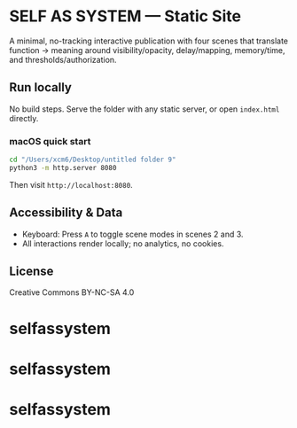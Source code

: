 # SELF AS SYSTEM — Static Site

A minimal, no-tracking interactive publication with four scenes that translate function → meaning around visibility/opacity, delay/mapping, memory/time, and thresholds/authorization.

## Run locally

No build steps. Serve the folder with any static server, or open `index.html` directly.

### macOS quick start

```bash
cd "/Users/xcm6/Desktop/untitled folder 9"
python3 -m http.server 8080
```

Then visit `http://localhost:8080`.

## Accessibility & Data

- Keyboard: Press `A` to toggle scene modes in scenes 2 and 3.
- All interactions render locally; no analytics, no cookies.

## License

Creative Commons BY-NC-SA 4.0


# selfassystem
# selfassystem
# selfassystem
